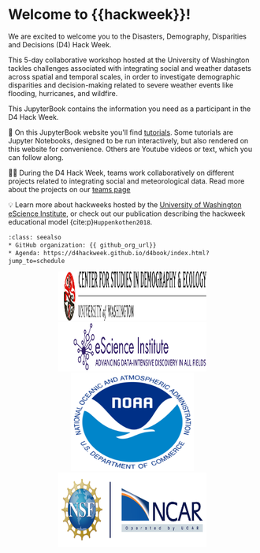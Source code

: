 # Welcome to {{hackweek}}!

We are excited to welcome you to the Disasters, Demography, Disparities and Decisions (D4) Hack Week.

This 5-day collaborative workshop hosted at the University of Washington tackles challenges associated with integrating social and weather datasets across spatial and temporal scales, in order to investigate demographic disparities and decision-making related to severe weather events like flooding, hurricanes, and wildfire.

This JupyterBook contains the information you need as a participant in the D4 Hack Week.

📖 On this JupyterBook website you'll find [tutorials](tutorials/index). Some tutorials are Jupyter Notebooks, designed to be run interactively, but also rendered on this website for convenience. Others are Youtube videos or text, which you can follow along.

👩‍💻 During the D4 Hack Week, teams work collaboratively on different projects related to integrating social and meteorological data. Read more about the projects on our [teams page](teams/index)

💡 Learn more about hackweeks hosted by the [University of Washington eScience Institute](https://uwhackweek.github.io/hackweeks-as-a-service/intro.html), or check out our publication describing the hackweek educational model {cite:p}`Huppenkothen2018`.

`````{admonition} Quick links for the event
:class: seealso
* GitHub organization: {{ github_org_url}}
* Agenda: https://d4hackweek.github.io/d4book/index.html?jump_to=schedule
`````
<p align="center">
    <img src="img/CSDE-logo.png" alt="CSDE logo" width="300" height="100"/>
    <img src="img/eScience-logo.png" alt="eScience logo" width="300" height="100"/>
    <img src="img/NOAA-logo.png" alt="NOAA logo" width="250" height="200"/>
    <img src="img/NCAR-logo.png" alt="NCAR logo" width="300" height="150"/>
</p>

<!--- alternative image code, generating error: 
:::{figure-md} 
image<img src="img/NOAA-logo.png" alt="image" width ="100px"></img>
:::
 --->
